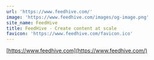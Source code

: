 ```yaml
---
url: 'https://www.feedhive.com/'
image: 'https://www.feedhive.com/images/og-image.png'
site_name: FeedHive
title: FeedHive - Create content at scale
favicon: 'https://www.feedhive.com/favicon.ico'
---
```


[https://www.feedhive.com](https://www.feedhive.com/)
